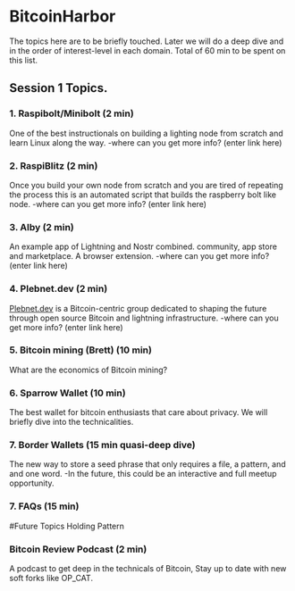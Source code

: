 # BitcoinHarbor

The topics here are to be briefly touched. Later we will do a deep dive and in the order of interest-level in each domain. Total of 60 min to be spent on this list. 

## Session 1 Topics. 

### 1. Raspibolt/Minibolt (2 min) 
One of the best instructionals on building a lighting node from scratch and learn Linux along the way.
-where can you get more info? (enter link here)
### 2. RaspiBlitz (2 min) 
Once you build your own node from scratch and you are tired of repeating the process this is an automated script that builds the raspberry bolt like node.
-where can you get more info? (enter link here)
### 3. Alby (2 min) 
An example app of Lightning and Nostr combined. community, app store and marketplace. A browser extension.
-where can you get more info? (enter link here)
### 4. Plebnet.dev (2 min) 
[Plebnet.dev](https://plebnet.dev) is a Bitcoin-centric group dedicated to shaping the future through open source Bitcoin and lightning infrastructure.
-where can you get more info? (enter link here)
### 5. Bitcoin mining (Brett) (10 min) 
What are the economics of Bitcoin mining?
### 6. Sparrow Wallet (10 min)
The best wallet for bitcoin enthusiasts that care about privacy. We will briefly dive into the technicalities.
### 7. Border Wallets (15 min quasi-deep dive)
The new way to store a seed phrase that only requires a file, a pattern, and and one word.
-In the future, this could be an interactive and full meetup opportunity. 
### 7. FAQs (15 min) 

#Future Topics Holding Pattern
### Bitcoin Review Podcast (2 min) 
A podcast to get deep in the technicals of Bitcoin, Stay up to date with new soft forks like OP_CAT.
